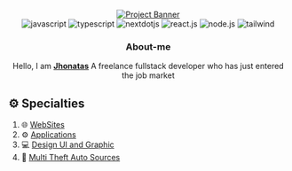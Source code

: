 <div align="center">
  <br />
    <a href="https://youtu.be/oKIThIihv60" target="_blank">
      <img src="https://cdn.discordapp.com/attachments/1079570865089417396/1220836957051945061/Banner_White.png?ex=66106404&is=65fdef04&hm=a28687f3cf802313681485576b85d4521566927a5d5d4ddc1021c7b2886b786e&" alt="Project Banner">
    </a>
  <br />

  <div>
    <img src="https://img.shields.io/badge/-JavaScript_-black?style=for-the-badge&logoColor=black&logo=javascript&color=D5FF7C" alt="javascript" />
    <img src="https://img.shields.io/badge/-TypeScript-black?style=for-the-badge&logoColor=white&logo=typescript&color=3178C6" alt="typescript" />
    <img src="https://img.shields.io/badge/-Next_JS-black?style=for-the-badge&logoColor=white&logo=nextdotjs&color=303030" alt="nextdotjs" />
    <img src="https://img.shields.io/badge/-React.Js_-black?style=for-the-badge&logoColor=black&logo=react&color=4FF4FF" alt="react.js" />
    <img src="https://img.shields.io/badge/-Node.Js_-black?style=for-the-badge&logoColor=black&logo=node.js&color=68FF89" alt="node.js" />
    <img src="https://img.shields.io/badge/-Tailwind_-black?style=for-the-badge&logoColor=black&logo=tailwindcss&color=68C9FF" alt="tailwind" />
  </div>

  <h3 align="center">About-me</h3>

   <div align="center">
     Hello, I am <a href="https://jhonatascoder.netlify.app/" target="_blank"><b>Jhonatas</b></a> A freelance fullstack developer who has just entered the job market
    </div>
</div>

## ⚙️ <a name="table">Specialties</a>

1. 🌐 [WebSites](#websites)
2. ⚙️ [Applications](#applications)
3. 💻 [Design UI and Graphic](#design)
4. 🧶 [Multi Theft Auto Sources](#mta)
